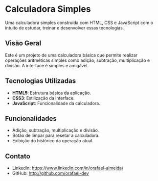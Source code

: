 # Calculadora Simples

Uma calculadora simples construída com HTML, CSS e JavaScript com o intuito de estudar, treinar e desenvolver essas tecnologias.

## Visão Geral

Este é um projeto de uma calculadora básica que permite realizar operações aritméticas simples como adição, subtração, multiplicação e divisão. A interface é simples e amigável.

## Tecnologias Utilizadas

- **HTML5**: Estrutura básica da aplicação.
- **CSS3**: Estilização da interface.
- **JavaScript**: Funcionalidade da calculadora.

## Funcionalidades

- Adição, subtração, multiplicação e divisão.
- Botão de limpar para resetar a calculadora.
- Exibição do histórico da operação atual.

## Contato

- LinkedIn: https://www.linkedin.com/in/orafael-almeida/
- GitHub: http://github.com/orafael-dev
